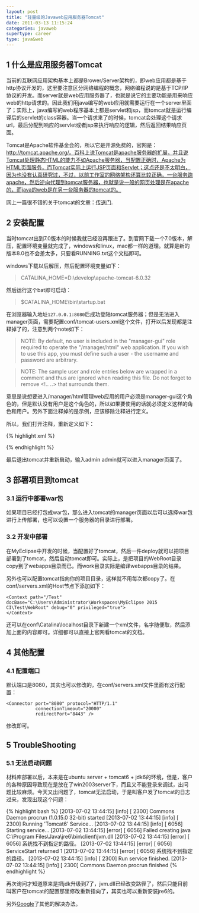 ```yaml
---
layout: post
title: "轻量级的Javaweb应用服务器Tomcat"
date: 2011-03-13 11:15:24
categories: javaweb
supertype: career
type: java&web
---
```


## 1 什么是应用服务器Tomcat

当前的互联网应用架构基本上都是Brower/Server架构的，即web应用都是基于http协议开发的，这里要注意区分网络编程的概念，网络编程说的是基于TCP/IP协议的开发。而server就是web应用服务器了，也就是说它的主要功能是用来响应web的http请求的。因此我们用java编写的web应用就需要运行在一个server里面了；实际上，java编写的web程序基本上都是servlet和jsp，而tomcat就是运行编译后的servlet的class容器。当一个请求来了的时候，tomcat会处理这个请求url，最后分配到响应的servlet或者jsp来执行响应的逻辑，然后返回结果响应页面。

Tomcat是Apache软件基金会的，所以它是开源免费的，官网是：http://tomcat.apache.org/。百科上说Tomcat是apache服务器的扩展，并且说Tomcat处理静态HTML的能力不如Apache服务器，当配置正确时，Apache为HTML页面服务，而Tomcat实际上运行JSP页面和Servlet；这点还是不太明白，因为也没有认真研究过，不过，以前工作室的网络架构还算比较正确，一台服务跑apache，然后逆向代理到tomcat服务器，也就是说一般的网页处理是在apache的，而java的web是在另一台服务器的tomcat的。

网上一篇很不错的关于tomcat的文章：[传送门](http://www.ibm.com/developerworks/cn/java/j-lo-tomcat1/ "Tomcat 系统架构与设计模式").

## 2 安装配置

当时tomcat出到7.0版本的时候我就已经没再跟进了。到官网下载一个7.0版本，解压，配置环境变量就完成了，windows和linux，mac都一样的道理。就算是新的版本8.0也不会差太多，只要看RUNNING.txt这个文档即可。

windows下载以后解压，然后配置环境变量如下：

>CATALINA_HOME=D:\develop\apache-tomcat-6.0.32

然后运行这个bat即可启动：

>$CATALINA_HOME\bin\startup.bat

在浏览器输入地址`127.0.0.1:8080`后成功登陆tomcat服务器；但是无法进入manager页面，需要配置conf/tomcat-users.xml这个文件，打开以后发现都是注释掉了的，注意到两个note如下：

>NOTE:  By default, no user is included in the "manager-gui" role required
  to operate the "/manager/html" web application.  If you wish to use this app,
  you must define such a user - the username and password are arbitrary.

>NOTE:  The sample user and role entries below are wrapped in a comment
  and thus are ignored when reading this file. Do not forget to remove
  <!.. ..> that surrounds them.

意思是说想要进入/manager/html管理web应用的用户必须是manager-gui这个角色的，但是默认没有用户是这个角色的，所以如果要使用的话就必须定义这样的角色和用户。另外下面注释掉的是示例，应该移除注释进行定义。

所以，我们打开注释，重新定义如下：

{% highlight xml %}

<role rolename="tomcat"/>
<role rolename="role1"/>
<role rolename="manager-gui"/>
<user username="tomcat" password="tomcat" roles="tomcat"/>
<user username="both" password="tomcat" roles="tomcat,role1"/>
<user username="role1" password="tomcat" roles="role1"/>
<user username="admin" password="admin" roles="manager-gui,tomcat,role1"/>

{% endhighlight %}

最后退出tomcat并重新启动，输入admin admin就可以进入manager页面了。

## 3 部署项目到tomcat

### 3.1 运行中部署war包

如果项目已经打包成war包，那么进入tomcat的manager页面以后可以选择war包进行上传部署，也可以设置一个服务器的目录进行部署。

### 3.2 开发中部署

在MyEclipse中开发的时候，当配置好了tomcat，然后一件deploy就可以把项目部署到了tomcat，然后启动tomcat即可。实际上，是把项目的WebRoot目录copy到了webapps目录而已。而work目录实际是编译webapps目录的结果。

另外也可以配置tomcat指向你的项目目录，这样就不用每次都copy了。在conf/servers.xml的Host节点下添加如下：

	<Context path="/Test" docBase="C:\Users\Administrator\Workspaces\MyEclipse 2015 CI\Test\WebRoot" debug="0" privileged="true">
	</Context>

还可以在conf\Catalina\localhost目录下新建一个xml文件，名字随便取，然后添加上面的内容即可。详细都可以直接上官网看tomcat的文档。

## 4 其他配置

### 4.1 配置端口

默认端口是8080，其实也可以修改的，在conf/servers.xml文件里面有这行配置：

	<Connector port="8080" protocol="HTTP/1.1"
               connectionTimeout="20000"
               redirectPort="8443" />

修改即可。

## 5 TroubleShooting

### 5.1 无法启动问题

材料库部署以后，本来是在ubuntu server + tomcat6 + jdk6的环境，但是，客户的各种原因导致现在是放在了win2003server下，而且又不能登录来调试，出问题比较麻烦。今天又出问题了，tomcat无法启动，于是叫客户发了tomcat的日志过来，发现出现这个问题：

{% highlight bash %}
[2013-07-02 13:44:15] [info]  [ 2300] Commons Daemon procrun (1.0.15.0 32-bit) started
[2013-07-02 13:44:15] [info]  [ 2300] Running 'Tomcat6' Service...
[2013-07-02 13:44:15] [info]  [ 6056] Starting service...
[2013-07-02 13:44:15] [error] [ 6056] Failed creating java C:\Program Files\Java\jre6\bin\client\jvm.dll
[2013-07-02 13:44:15] [error] [ 6056] 系统找不到指定的路径。
[2013-07-02 13:44:15] [error] [ 6056] ServiceStart returned 1
[2013-07-02 13:44:15] [error] [ 6056] 系统找不到指定的路径。
[2013-07-02 13:44:15] [info]  [ 2300] Run service finished.
[2013-07-02 13:44:15] [info]  [ 2300] Commons Daemon procrun finished
{% endhighlight %}

再次询问才知道原来是把jdk升级到7了，jvm.dll已经改变路径了，然后只能目前叫客户在tomcat的配置那里修改重新指向了，其实也可以重新安装jre6的。

另外[Google]了其他的解决办法。

[Google]: http://www.mkyong.com/tomcat/tomcat-error-prunsrvc-failed-creating-java-jvmdll